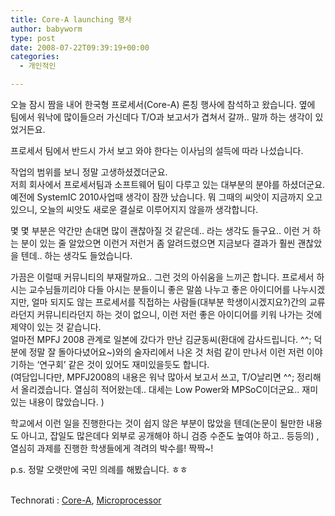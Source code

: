 ```yaml
---
title: Core-A launching 행사
author: babyworm
type: post
date: 2008-07-22T09:39:19+00:00
categories:
  - 개인적인

---
```

오늘 잠시 짬을 내어 한국형 프로세서(Core-A) 론칭 행사에 참석하고 왔습니다. 옆에 팀에서 워낙에 많이들으러 가신데다 T/O과 보고서가 겹쳐서 갈까.. 말까 하는 생각이 있었거든요.

프로세서 팀에서 반드시 가서 보고 와야 한다는 이사님의 설득에 따라 나섰습니다.

작업의 범위를 보니 정말 고생하셨겠더군요.  
저희 회사에서 프로세서팀과 소프트웨어 팀이 다루고 있는 대부분의 분야를 하셨더군요.  
예전에 SystemIC 2010사업때 생각이 잠깐 났습니다. 뭐 그때의 씨앗이 지금까지 오고 있으니, 오늘의 씨앗도 새로운 결실로 이루어지지 않을까 생각합니다.

몇 몇 부분은 약간만 손대면 많이 괜찮아질 것 같은데.. 라는 생각도 들구요.. 이런 거 하는 분이 있는 줄 알았으면 이런거 저런거 좀 알려드렸으면 지금보다 결과가 훨씬 괜찮았을 텐데.. 하는 생각도 들었습니다.

가끔은 이럴때 커뮤니티의 부재랄까요.. 그런 것의 아쉬움을 느끼곤 합니다. 프로세서 하시는 교수님들끼리야 다들 아시는 분들이니 좋은 말씀 나누고 좋은 아이디어를 나누시겠지만, 얼마 되지도 않는 프로세서를 직접하는 사람들(대부분 학생이시겠지요?)간의 교류라던지 커뮤니티라던지 하는 것이 없으니, 이런 저런 좋은 아이디어를 키워 나가는 것에 제약이 있는 것 같습니다.  
얼마전 MPFJ 2008 관계로 일본에 갔다가 만난 김균동씨(환대에 감사드립니다. ^^; 덕분에 정말 잘 돌아다녔어요~)와의 술자리에서 나온 것 처럼 같이 만나서 이런 저런 이야기하는 &#8216;연구회&#8217; 같은 것이 있어도 재미있을듯도 합니다.  
(여담입니다만, MPFJ2008의 내용은 워낙 많아서 보고서 쓰고, T/O날리면 ^^; 정리해서 올리겠습니다. 열심히 적어왔는데.. 대세는 Low Power와 MPSoC이더군요.. 재미있는 내용이 많았습니다. )

학교에서 이런 일을 진행한다는 것이 쉽지 않은 부분이 많았을 텐데(논문이 될만한 내용도 아니고, 잡일도 많은데다 외부로 공개해야 하니 검증 수준도 높여야 하고.. 등등의) , 열심히 과제를 진행한 학생들에게 격려의 박수를! 짝짝~!

p.s. 정말 오랫만에 국민 의례를 해봤습니다. ㅎㅎ

<p class="zoundry_bw_tags">
  <!-- Tag links generated by Zoundry Blog Writer. Do not manually edit. http://www.zoundry.com -->
  
  <br /> <span class="ztags"><span class="ztagspace">Technorati</span> : <a href="http://technorati.com/tag/Core-A" class="ztag" rel="tag">Core-A</a>, <a href="http://technorati.com/tag/Microprocessor" class="ztag" rel="tag">Microprocessor</a></span>
</p>